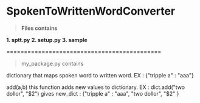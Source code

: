 # SpokenToWrittenWordConverter
> **Files contains**

**1. sptt.py**
**2. setup.py**
**3. sample**

============================================

> my_package.py contains 

dictionary that maps spoken word to written word.
EX : {"tripple a" : "aaa"}

add(a,b) this function adds new values to dictionary.
EX : dict.add("two dollor", "$2") gives new_dict : {"tripple a" : "aaa", "two dollor", "$2" }








